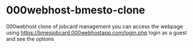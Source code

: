 # 000webhost-bmesto-clone
000webhost clone of jobcard management
you can access the webpage using https://bmesjobcard.000webhostapp.com/login.php
login as a guest and see the options 

